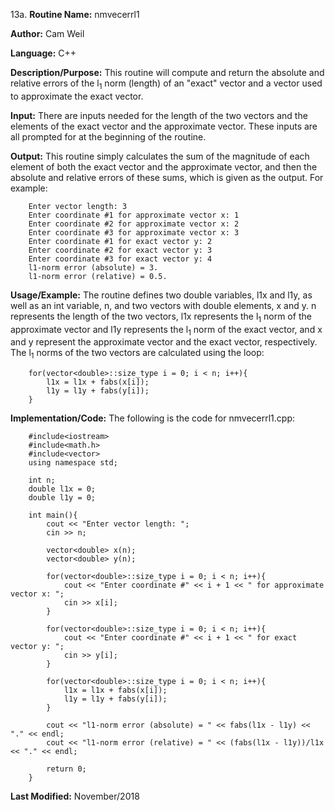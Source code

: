 13a. **Routine Name:**           nmvecerrl1

   **Author:** Cam Weil

   **Language:** C++

   **Description/Purpose:** This routine will compute and return the absolute and relative errors of the l<sub>1</sub> norm (length) of an "exact" vector and a vector used to approximate the exact vector.
   
   **Input:** There are inputs needed for the length of the two vectors and the elements of the exact vector and the approximate vector. These inputs are all prompted for at the beginning of the routine.

   **Output:** This routine simply calculates the sum of the magnitude of each element of both the exact vector and the approximate vector, and then the absolute and relative errors of these sums, which is given as the output. For example:
   
        Enter vector length: 3
        Enter coordinate #1 for approximate vector x: 1
        Enter coordinate #2 for approximate vector x: 2
        Enter coordinate #3 for approximate vector x: 3
        Enter coordinate #1 for exact vector y: 2
        Enter coordinate #2 for exact vector y: 3
        Enter coordinate #3 for exact vector y: 4
        l1-norm error (absolute) = 3.
        l1-norm error (relative) = 0.5.

   **Usage/Example:** The routine defines two double variables, l1x and l1y, as well as an int variable, n, and two vectors with double elements, x and y. n represents the length of the two vectors, l1x represents the l<sub>1</sub> norm of the approximate vector and l1y represents the l<sub>1</sub> norm of the exact vector, and x and y represent the approximate vector and the exact vector, respectively. The l<sub>1</sub> norms of the two vectors are calculated using the loop:
   
        for(vector<double>::size_type i = 0; i < n; i++){
            l1x = l1x + fabs(x[i]);
            l1y = l1y + fabs(y[i]);
        }

   **Implementation/Code:** The following is the code for nmvecerrl1.cpp:

        #include<iostream>
        #include<math.h>
        #include<vector>
        using namespace std;

        int n;
        double l1x = 0;
        double l1y = 0;

        int main(){
            cout << "Enter vector length: ";
            cin >> n;

            vector<double> x(n);
            vector<double> y(n);

            for(vector<double>::size_type i = 0; i < n; i++){
                cout << "Enter coordinate #" << i + 1 << " for approximate vector x: ";
                cin >> x[i];
            }

            for(vector<double>::size_type i = 0; i < n; i++){
                cout << "Enter coordinate #" << i + 1 << " for exact vector y: ";
                cin >> y[i];
            }

            for(vector<double>::size_type i = 0; i < n; i++){
                l1x = l1x + fabs(x[i]);
                l1y = l1y + fabs(y[i]);
            }

            cout << "l1-norm error (absolute) = " << fabs(l1x - l1y) << "." << endl;
            cout << "l1-norm error (relative) = " << (fabs(l1x - l1y))/l1x << "." << endl;

            return 0;
        }

   **Last Modified:** November/2018
